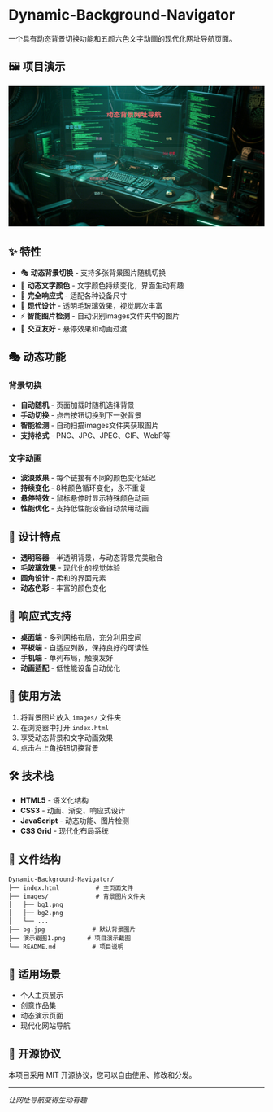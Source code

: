 # Dynamic-Background-Navigator

一个具有动态背景切换功能和五颜六色文字动画的现代化网址导航页面。

## 🖼️ 项目演示

![动态背景导航演示](https://raw.githubusercontent.com/aiyangdie/Dynamic-Background-Navigator/main/演示截图1.png)

## ✨ 特性

- 🎭 **动态背景切换** - 支持多张背景图片随机切换
- 🌈 **动态文字颜色** - 文字颜色持续变化，界面生动有趣
- 📱 **完全响应式** - 适配各种设备尺寸
- 🎨 **现代设计** - 透明毛玻璃效果，视觉层次丰富
- ⚡ **智能图片检测** - 自动识别images文件夹中的图片
- 🎯 **交互友好** - 悬停效果和动画过渡

## 🎭 动态功能

### 背景切换
- **自动随机** - 页面加载时随机选择背景
- **手动切换** - 点击按钮切换到下一张背景
- **智能检测** - 自动扫描images文件夹获取图片
- **支持格式** - PNG、JPG、JPEG、GIF、WebP等

### 文字动画
- **波浪效果** - 每个链接有不同的颜色变化延迟
- **持续变化** - 8种颜色循环变化，永不重复
- **悬停特效** - 鼠标悬停时显示特殊颜色动画
- **性能优化** - 支持低性能设备自动禁用动画

## 🎨 设计特点

- **透明容器** - 半透明背景，与动态背景完美融合
- **毛玻璃效果** - 现代化的视觉体验
- **圆角设计** - 柔和的界面元素
- **动态色彩** - 丰富的颜色变化

## 📱 响应式支持

- **桌面端** - 多列网格布局，充分利用空间
- **平板端** - 自适应列数，保持良好的可读性
- **手机端** - 单列布局，触摸友好
- **动画适配** - 低性能设备自动优化

## 🚀 使用方法

1. 将背景图片放入 `images/` 文件夹
2. 在浏览器中打开 `index.html`
3. 享受动态背景和文字动画效果
4. 点击右上角按钮切换背景

## 🛠️ 技术栈

- **HTML5** - 语义化结构
- **CSS3** - 动画、渐变、响应式设计
- **JavaScript** - 动态功能、图片检测
- **CSS Grid** - 现代化布局系统

## 📁 文件结构

```
Dynamic-Background-Navigator/
├── index.html          # 主页面文件
├── images/             # 背景图片文件夹
│   ├── bg1.png
│   ├── bg2.png
│   └── ...
├── bg.jpg             # 默认背景图片
├── 演示截图1.png      # 项目演示截图
└── README.md          # 项目说明
```

## 🎯 适用场景

- 个人主页展示
- 创意作品集
- 动态演示页面
- 现代化网站导航

## 📄 开源协议

本项目采用 MIT 开源协议，您可以自由使用、修改和分发。

---

*让网址导航变得生动有趣*